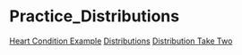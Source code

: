 Practice_Distributions
======================

[Heart Condition Example](http://nbviewer.ipython.org/github/nyghtowl/Practice_Distributions/blob/master/heart_condition.ipynb)
[Distributions](http://nbviewer.ipython.org/github/nyghtowl/Practice_Distributions/blob/master/Distribution_WB.ipynb)
[Distribution Take Two]()
